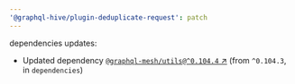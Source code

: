 ```yaml
---
'@graphql-hive/plugin-deduplicate-request': patch
---
```


dependencies updates: 

- Updated dependency [`@graphql-mesh/utils@^0.104.4` ↗︎](https://www.npmjs.com/package/@graphql-mesh/utils/v/0.104.4) (from `^0.104.3`, in `dependencies`)
